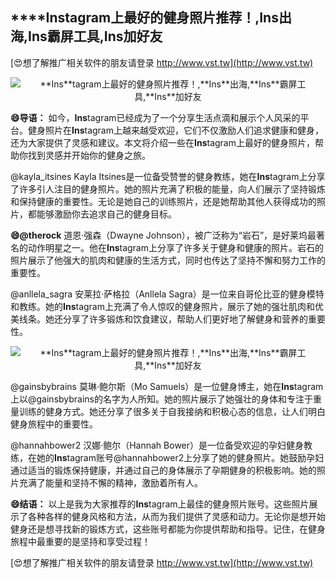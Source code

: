 ## ****Ins**tagram上最好的健身照片推荐！,**Ins**出海,**Ins**霸屏工具,**Ins**加好友**

[😍想了解推广相关软件的朋友请登录 http://www.vst.tw](http://www.vst.tw)

 <center><img src="https://vst.tw/MP4/tuiguang/png/8.png" alt="**Ins**tagram上最好的健身照片推荐！,**Ins**出海,**Ins**霸屏工具,**Ins**加好友"></center>

**😄导语：**
如今，**Ins**tagram已经成为了一个分享生活点滴和展示个人风采的平台。健身照片在**Ins**tagram上越来越受欢迎，它们不仅激励人们追求健康和健身，还为大家提供了灵感和建议。本文将介绍一些在**Ins**tagram上最好的健身照片，帮助你找到灵感并开始你的健身之旅。

@kayla_itsines
Kayla Itsines是一位备受赞誉的健身教练，她在**Ins**tagram上分享了许多引人注目的健身照片。她的照片充满了积极的能量，向人们展示了坚持锻炼和保持健康的重要性。无论是她自己的训练照片，还是她帮助其他人获得成功的照片，都能够激励你去追求自己的健身目标。

**😄@therock**
道恩·强森（Dwayne Johnson），被广泛称为“岩石”，是好莱坞最著名的动作明星之一。他在**Ins**tagram上分享了许多关于健身和健康的照片。岩石的照片展示了他强大的肌肉和健康的生活方式，同时也传达了坚持不懈和努力工作的重要性。

@anllela_sagra
安莱拉·萨格拉（Anllela Sagra）是一位来自哥伦比亚的健身模特和教练。她的**Ins**tagram上充满了令人惊叹的健身照片，展示了她的强壮肌肉和优美线条。她还分享了许多锻炼和饮食建议，帮助人们更好地了解健身和营养的重要性。

 <center><img src="https://vst.tw/MP4/tuiguang/png/6.png" alt="**Ins**tagram上最好的健身照片推荐！,**Ins**出海,**Ins**霸屏工具,**Ins**加好友"></center>

@gainsbybrains
莫琳·鲍尔斯（Mo Samuels）是一位健身博主，她在**Ins**tagram上以@gainsbybrains的名字为人所知。她的照片展示了她强壮的身体和专注于重量训练的健身方式。她还分享了很多关于自我接纳和积极心态的信息，让人们明白健身旅程中的重要性。

@hannahbower2
汉娜·鲍尔（Hannah Bower）是一位备受欢迎的孕妇健身教练，在她的**Ins**tagram账号@hannahbower2上分享了她的健身照片。她鼓励孕妇通过适当的锻炼保持健康，并通过自己的身体展示了孕期健身的积极影响。她的照片充满了能量和坚持不懈的精神，激励着所有人。

**😄结语：**
以上是我为大家推荐的**Ins**tagram上最佳的健身照片账号。这些照片展示了各种各样的健身风格和方法，从而为我们提供了灵感和动力。无论你是想开始健身还是想寻找新的锻炼方式，这些账号都能为你提供帮助和指导。记住，在健身旅程中最重要的是坚持和享受过程！

[😍想了解推广相关软件的朋友请登录 http://www.vst.tw](http://www.vst.tw)



